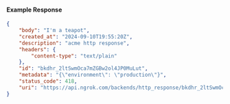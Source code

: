 <!-- Code generated for API Clients. DO NOT EDIT. -->

#### Example Response

```json
{
	"body": "I'm a teapot",
	"created_at": "2024-09-10T19:55:20Z",
	"description": "acme http response",
	"headers": {
		"content-type": "text/plain"
	},
	"id": "bkdhr_2ltSwmOca7mZGBw2ol4JP0MuLut",
	"metadata": "{\"environment\": \"production\"}",
	"status_code": 418,
	"uri": "https://api.ngrok.com/backends/http_response/bkdhr_2ltSwmOca7mZGBw2ol4JP0MuLut"
}
```
